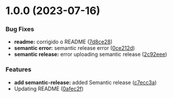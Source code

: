 # 1.0.0 (2023-07-16)


### Bug Fixes

* **readme:** corrigido o README ([7d8ce28](https://github.com/luvsscorpius/JavaScript-avancado/commit/7d8ce28f9b54eee796e0f6eb3a156dafbca69560))
* **semantic error:** semantic release error ([0ce212d](https://github.com/luvsscorpius/JavaScript-avancado/commit/0ce212dfeddd2e61219b8f2e5ce421a1e94df229))
* **semantic release:** error uploading semantic release ([2c92eee](https://github.com/luvsscorpius/JavaScript-avancado/commit/2c92eee69324e63a94e143707a2889e68a9f1030))


### Features

* **add semantic-release:** added Semantic release ([c7ecc3a](https://github.com/luvsscorpius/JavaScript-avancado/commit/c7ecc3a95a70fce246631d3e297e6a505c29ae77))
* Updating README ([0afec2f](https://github.com/luvsscorpius/JavaScript-avancado/commit/0afec2f84b1997da8e4acae9221dcbe6324ffb72))
